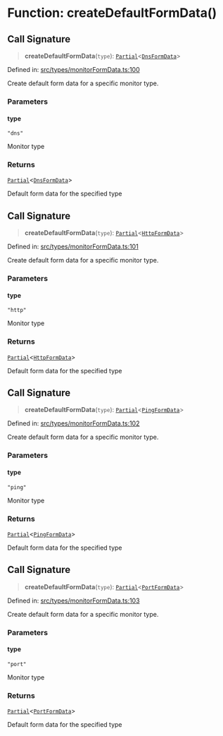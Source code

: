 # Function: createDefaultFormData()

## Call Signature

> **createDefaultFormData**(`type`): [`Partial`](https://www.typescriptlang.org/docs/handbook/utility-types.html#partialtype)\<[`DnsFormData`](../interfaces/DnsFormData.md)\>

Defined in: [src/types/monitorFormData.ts:100](https://github.com/Nick2bad4u/Uptime-Watcher/blob/main/src/types/monitorFormData.ts#L100)

Create default form data for a specific monitor type.

### Parameters

#### type

`"dns"`

Monitor type

### Returns

[`Partial`](https://www.typescriptlang.org/docs/handbook/utility-types.html#partialtype)\<[`DnsFormData`](../interfaces/DnsFormData.md)\>

Default form data for the specified type

## Call Signature

> **createDefaultFormData**(`type`): [`Partial`](https://www.typescriptlang.org/docs/handbook/utility-types.html#partialtype)\<[`HttpFormData`](../interfaces/HttpFormData.md)\>

Defined in: [src/types/monitorFormData.ts:101](https://github.com/Nick2bad4u/Uptime-Watcher/blob/main/src/types/monitorFormData.ts#L101)

Create default form data for a specific monitor type.

### Parameters

#### type

`"http"`

Monitor type

### Returns

[`Partial`](https://www.typescriptlang.org/docs/handbook/utility-types.html#partialtype)\<[`HttpFormData`](../interfaces/HttpFormData.md)\>

Default form data for the specified type

## Call Signature

> **createDefaultFormData**(`type`): [`Partial`](https://www.typescriptlang.org/docs/handbook/utility-types.html#partialtype)\<[`PingFormData`](../interfaces/PingFormData.md)\>

Defined in: [src/types/monitorFormData.ts:102](https://github.com/Nick2bad4u/Uptime-Watcher/blob/main/src/types/monitorFormData.ts#L102)

Create default form data for a specific monitor type.

### Parameters

#### type

`"ping"`

Monitor type

### Returns

[`Partial`](https://www.typescriptlang.org/docs/handbook/utility-types.html#partialtype)\<[`PingFormData`](../interfaces/PingFormData.md)\>

Default form data for the specified type

## Call Signature

> **createDefaultFormData**(`type`): [`Partial`](https://www.typescriptlang.org/docs/handbook/utility-types.html#partialtype)\<[`PortFormData`](../interfaces/PortFormData.md)\>

Defined in: [src/types/monitorFormData.ts:103](https://github.com/Nick2bad4u/Uptime-Watcher/blob/main/src/types/monitorFormData.ts#L103)

Create default form data for a specific monitor type.

### Parameters

#### type

`"port"`

Monitor type

### Returns

[`Partial`](https://www.typescriptlang.org/docs/handbook/utility-types.html#partialtype)\<[`PortFormData`](../interfaces/PortFormData.md)\>

Default form data for the specified type
